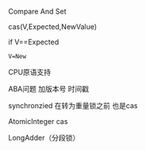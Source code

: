 Compare And Set

cas(V,Expected,NewValue)

if V==Expected

    V=New

CPU原语支持


ABA问题  加版本号 时间戳

synchronzied 在转为重量锁之前 也是cas

AtomicInteger cas

LongAdder（分段锁）



